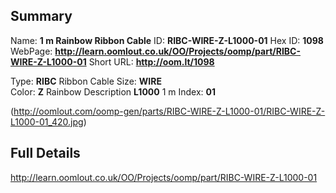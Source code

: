 

 ## Summary
Name: __1 m Rainbow Ribbon Cable__
ID: __RIBC-WIRE-Z-L1000-01__
Hex ID: __1098__
WebPage: __http://learn.oomlout.co.uk/OO/Projects/oomp/part/RIBC-WIRE-Z-L1000-01__
Short URL: __http://oom.lt/1098__

Type: __RIBC__ Ribbon Cable 
Size: __WIRE__  
Color: __Z__ Rainbow 
Description __L1000__ 1 m 
Index: __01__


(http://oomlout.com/oomp-gen/parts/RIBC-WIRE-Z-L1000-01/RIBC-WIRE-Z-L1000-01_420.jpg)


 ## Full Details
 http://learn.oomlout.co.uk/OO/Projects/oomp/part/RIBC-WIRE-Z-L1000-01














